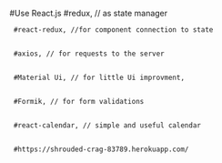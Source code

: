 #Use React.js
     #redux, // as state manager
     
     
     #react-redux, //for component connection to state
     
     
     #axios, // for requests to the server
     
     
     #Material Ui, // for little Ui improvment,
     
     
     #Formik, // for form validations
     
     
     #react-calendar, // simple and useful calendar 
     
     
     #https://shrouded-crag-83789.herokuapp.com/
